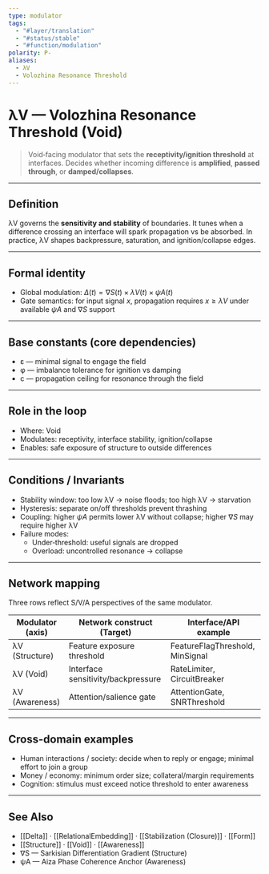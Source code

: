 ```yaml
---
type: modulator
tags:
  - "#layer/translation"
  - "#status/stable"
  - "#function/modulation"
polarity: P-
aliases:
  - λV
  - Volozhina Resonance Threshold
---
```


# λV — Volozhina Resonance Threshold (Void)

> Void‑facing modulator that sets the **receptivity/ignition threshold** at interfaces.
> Decides whether incoming difference is **amplified**, **passed through**, or **damped/collapses**.

---

## Definition

λV governs the **sensitivity and stability** of boundaries. It tunes when a difference crossing an interface
will spark propagation vs be absorbed. In practice, λV shapes backpressure, saturation, and ignition/collapse edges.

---

## Formal identity

- Global modulation: $\Delta(t) = ∇S(t) \times λV(t) \times ψA(t)$
- Gate semantics: for input signal $x$, propagation requires $x \geq λV$ under available $ψA$ and $∇S$ support

---

## Base constants (core dependencies)

- ε — minimal signal to engage the field
- φ — imbalance tolerance for ignition vs damping
- c — propagation ceiling for resonance through the field

---

## Role in the loop

- Where: Void
- Modulates: receptivity, interface stability, ignition/collapse
- Enables: safe exposure of structure to outside differences

---

## Conditions / Invariants

- Stability window: too low λV → noise floods; too high λV → starvation
- Hysteresis: separate on/off thresholds prevent thrashing
- Coupling: higher $ψA$ permits lower λV without collapse; higher $∇S$ may require higher λV
- Failure modes:
  - Under‑threshold: useful signals are dropped
  - Overload: uncontrolled resonance → collapse

---

## Network mapping

Three rows reflect S/V/A perspectives of the same modulator.

| Modulator (axis) | Network construct (Target)        | Interface/API example        |
|------------------|-----------------------------------|------------------------------|
| λV (Structure)   | Feature exposure threshold        | FeatureFlagThreshold, MinSignal |
| λV (Void)        | Interface sensitivity/backpressure| RateLimiter, CircuitBreaker  |
| λV (Awareness)   | Attention/salience gate           | AttentionGate, SNRThreshold  |

---

## Cross-domain examples

- Human interactions / society: decide when to reply or engage; minimal effort to join a group
- Money / economy: minimum order size; collateral/margin requirements
- Cognition: stimulus must exceed notice threshold to enter awareness

---

## See Also

- [[Delta]] · [[RelationalEmbedding]] · [[Stabilization (Closure)]] · [[Form]]
- [[Structure]] · [[Void]] · [[Awareness]]
- ∇S — Sarkisian Differentiation Gradient (Structure)
- ψA — Aiza Phase Coherence Anchor (Awareness)
